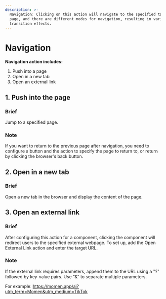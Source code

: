 ```yaml
---
description: >-
  Navigation: Clicking on this action will navigate to the specified target
  page, and there are different modes for navigation, resulting in various
  transition effects.
---
```


# Navigation 
**Navigation action includes:**
1. Push into a page
2. Open in a new tab 
3. Open an external link

## 1. Push into the page

### Brief
Jump to a specified page.

### Note
If you want to return to the previous page after navigation, you need to configure a button and the action to specify the page to return to, or return by clicking the browser's back button.

## 2. Open in a new tab

### Brief
Open a new tab in the browser and display the content of the page.

## 3. Open an external link

### Brief
After configuring this action for a component, clicking the component will redirect users to the specified external webpage. To set up, add the Open External Link action and enter the target URL.

### Note
If the external link requires parameters, append them to the URL using a "?" followed by key-value pairs. Use "&" to separate multiple parameters.

For example: https://momen.app/ai?utm_term=Momen&utm_medium=TikTok


